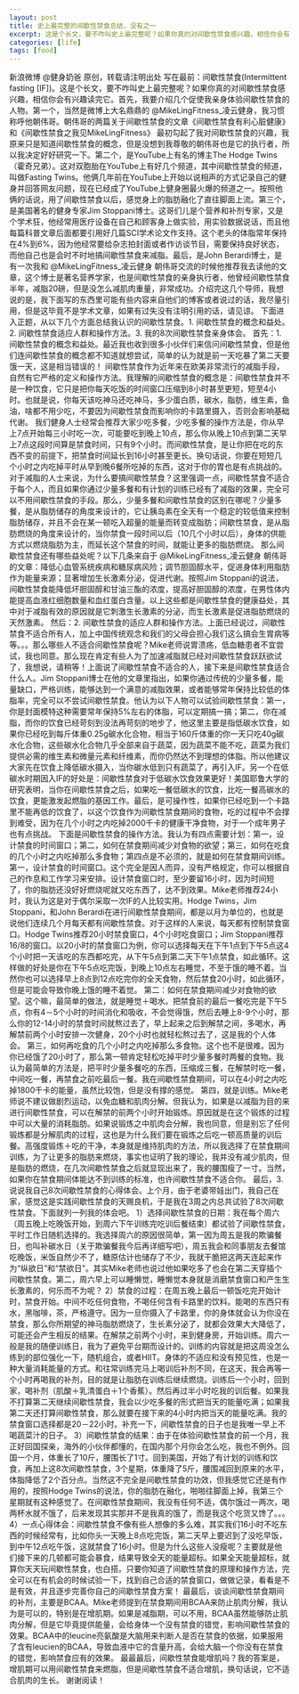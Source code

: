 ```yaml
---
layout: post
title: 史上最完整的间歇性禁食总结，没有之一
excerpt: 这是个长文，要不咋叫史上最完整呢？如果你真的对间歇性禁食感兴趣，相信你会有兴趣读完它。首先，我要介绍几个促使我亲身体验间歇性禁食的人物。
categories: [life]
tags: [food]
---
```


新浪微博 @健身奶爸 原创，转载请注明出处
写在最前：间歇性禁食(Intermittent fasting [IF])。这是个长文，要不咋叫史上最完整呢？如果你真的对间歇性禁食感兴趣，相信你会有兴趣读完它。首先，我要介绍几个促使我亲身体验间歇性禁食的人物。第一个，当然是微博上大名鼎鼎的 @MikeLingFitness_凌云健身，我习惯称呼他朝伟哥。朝伟哥的两篇关于间歇性禁食的文章《间歇性禁食有利心脏健康》 和《间歇性禁食之我见MikeLingFitness》 最初勾起了我对间歇性禁食的兴趣，我原来只是知道间歇性禁食的概念，但是没想到我尊敬的朝伟哥也是它的执行者，所以我决定好好研究一下。第二个，是YouTube上有名的博主The Hodge Twins （霍奇兄弟）。这对双胞胎在YouTube上有好几个频道，其中间歇性禁食的频道，叫做Fasting Twins。他俩几年前在YouTube上开始以说相声的方式记录自己的健身并回答网友问题，现在已经成了YouTube上健身圈最火爆的频道之一。按照他俩的话说，用了间歇性禁食以后，感觉身上的脂肪融化了直往脚面上流。第三个，是美国著名的健身专家Jim Stoppani博士。这哥们儿是个营养和补剂专家，又是个学术狂，他经常用医疗设备在自己和顾客身上做实验，用实验数据说话，而且他每篇科普文章后面都要引用好几篇SCI学术论文作支持。这个老头的体脂常年保持在4%到6%，因为他经常要给杂志拍封面或者作访谈节目，需要保持良好状态，而他自己也是会时不时地搞间歇性禁食来减脂。最后，是John Berardi博士，是有一次我和 @MikeLingFitness_凌云健身 朝伟哥交流的时候他推荐我去读他的文章，这个博士是著名营养学家，也是间歇性禁食的亲身执行者，他曾经间歇性禁食半年，减脂20磅，但是没怎么减肌肉重量，非常成功。介绍完这几个导师，我想说的是，我下面写的东西里可能有些内容来自他们的博客或者说过的话，我尽量引用，但是这毕竟不是学术文章，如果有过失没有注明引用的话，请见谅。
下面进入正题，从以下几个方面总结我认识的间歇性禁食。1. 间歇性禁食的概念和益处。2. 间歇性禁食适应人群和操作方法。3. 我的8次间歇性禁食亲身体会。
首先：1. 间歇性禁食的概念和益处。最近我也收到很多小伙伴们来信问间歇性禁食，但是他们连间歇性禁食的概念都不知道就想尝试，简单的认为就是前一天吃暴了第二天要饿一天，这是相当错误的！
间歇性禁食作为近年来在欧美非常流行的减脂手段，自然有它严格的定义和操作方法。我理解的间歇性禁食的概念是：间歇性禁食并不是一种饮食，它只是把你每天吃饭的时间窗口压缩到8小时甚至更短，短至4小时。也就是说，你每天该吃神马还吃神马，多少蛋白质，碳水，脂肪，维生素，鱼油，啥都不用少吃，不要因为间歇性禁食而影响你的卡路里摄入，否则会影响基础代谢。
我们健身人士经常会推荐大家少吃多餐，少吃多餐的操作方法是，你从早上7点开始每三小时吃一次，可能要吃到晚上10点，那么你从晚上10点到第二天早上7点这段时间算是禁食时间，只有9个小时。而间歇性禁食，是让你把在吃的东西不变的前提下，把禁食时间延长到16小时甚至更长。换句话说，你要在短短几个小时之内吃掉平时从早到晚6餐所吃掉的东西，这对于你的胃也是有点挑战的。对于减脂的人士来说，为什么要搞间歇性禁食？这里强调一点，间歇性禁食不适合于每个人，而且如果你通过少量多餐和有计划的训练已经有了减脂的效果，完全可以不用间歇性禁食的手段。那么，少量多餐和间歇性禁食的区别在哪呢？少量多餐，是从脂肪储存的角度来设计的，它让胰岛素在全天有一个稳定的较低值来控制脂肪储存，并且不会在某一顿吃入超量的能量而转变成脂肪；间歇性禁食，是从脂肪燃烧的角度来设计的，当你禁食一段时间以后（10几个小时以后），身体的供能方式以燃烧脂肪为主，而延长这个禁食的时间，就能让更多的脂肪燃烧。
那么间歇性禁食还有哪些益处呢？以下几条来自于 @MikeLingFitness_凌云健身 朝伟哥的文章：降低心血管系统疾病和糖尿病风险；调节胆固醇水平，促进身体利用脂肪作为能量来源；显著增加生长激素分泌，促进代谢。按照Jim Stoppani的说法，间歇性禁食能降低坏胆固醇和甘油三酯的浓度，提高好胆固醇的浓度，在男性体内能提高血液红细胞数量和血红蛋白含量。以上这些都是间歇性禁食的健康益处，其中对于减脂有效的原因就是它刺激生长激素的分泌，而生长激素是促进脂肪燃烧的天然激素。
然后：2. 间歇性禁食的适应人群和操作方法。上面已经说过，间歇性禁食不适合所有人，加上中国传统观念和我们的父母会担心我们这么搞会生胃病等等。。。那么哪些人不适合间歇性禁食呢？Mike老师说胃溃疡，低血糖患者不宜尝试，我也同意。那么现在肯定有些人为了加速减脂就已经对间歇性禁食跃跃欲试了，我想说，请稍等！上面说了间歇性禁食不适合的人，接下来是间歇性禁食适合什么人。Jim Stoppani博士在他的文章里指出，如果你通过传统的少量多餐，能量缺口，严格训练，能够达到一个满意的减脂效果，或者能够常年保持比较低的体脂率，完全可以不尝试间歇性禁食。他认为以下人物可以试验间歇性禁食：第一，你是封面模特这种需要常年保持5%左右的体脂，可以定期搞一搞；第二，你在减脂，而你的饮食已经苛刻到没法再苛刻的地步了，他这里主要是指低碳水饮食，如果你已经吃到每斤体重0.25g碳水化合物，相当于160斤体重的你一天只吃40g碳水化合物，这些碳水化合物几乎全部来自于蔬菜，因为蔬菜不能不吃，蔬菜为我们提供必需的维生素和微量元素和纤维素，而你仍然达不到理想的体脂。所以他建议大家先在饮食上降低碳水摄入，当你碳水低到只有蔬菜了，再引入IF。另一个在低碳水时期因入IF的好处是：间歇性禁食对于低碳水饮食效果更好！美国耶鲁大学的研究表明，当你在间歇性禁食之后，如果吃一餐低碳水的饮食，比吃一餐高碳水的饮食，更能激发起燃脂的基因工作。最后，是可操作性，如果你已经吃到一个卡路里不能再低的饮食了，以这个饮食作为间歇性禁食期间的食物，吃的过程中不会撑到难受，因为在几个小时之内吃掉2000千卡的健康干净食物，对于一个成年男子也有点挑战。
下面是间歇性禁食的操作方法。我认为有四点需要计划：第一，设计禁食的时间窗口；第二，如何在禁食期间减少对食物的欲望；第三，如何在吃食的几个小时之内吃掉那么多食物；第四点是不必须的，就是如何在禁食期间训练。
第一，设计禁食的时间窗口。这个完全是因人而异，没有严格规定，你可以根据自己的作息和工作学习来安排。设计禁食窗口时，至少要留16小时，因为时间短了，你的脂肪还没好好燃烧呢就又吃东西了，达不到效果。Mike老师推荐24小时，我认为这是对于偶尔采取一次IF的人比较实用。Hodge Twins，Jim Stoppani，和John Berardi在进行间歇性禁食期间，都是以月为单位的，也就是说他们连续几个月每天都有间歇性禁食。对于这样的人来说，每天都有控制禁食窗口。Hodge Twins推荐20小时禁食窗口，4个小时吃食窗口；Jim Stoppani推荐16/8的窗口。以20小时的禁食窗口为例，你可以选择每天在下午1点到下午5点这4个小时把一天该吃的东西都吃完，从下午5点到第二天下午1点禁食，如此循环。这样做的好处是你在下午5点吃完饭，到晚上10点左右睡觉，不至于饿的睡不着。当然你也可以选择早上8点到12点吃完你的全天食物，然后禁食20小时，如此循环，但是可能会导致你晚上饿的睡不着觉。
第二：如何在禁食期间减少对食物的欲望。这个嘛，最简单的做法，就是睡觉＋喝水。把禁食前的最后一餐吃完是下午5点，你有4－5个小时的时间消化和吸收，不会觉得饿，然后去睡上8-9个小时，那么你的12-14小时的禁食时间就熬过去了，早上起来之后到解禁之间，多喝水，再解禁前两个小时安排一次健身，20个小时也就轻松熬过去了，这是我的个人体会。
第三，如何再吃食的几个小时之内吃掉那么多食物。这个也不是很难。因为你已经饿了20小时了，那么第一顿肯定轻松吃掉平时少量多餐时两餐的食物。我认为最简单的方法是，把平时少量多餐吃的东西，压缩成三餐，在解禁时吃一餐，中间吃一餐，再禁食之前吃最后一餐。我在间歇性禁食期间，可以在4小时之内吃掉1800千卡的能量，虽然比较饱，但是没有撑的感觉。
第四，就是训练。Mike老师说不建议做剧烈运动，以免血糖和肌肉分解。但我认为，如果是以减脂为目的来进行间歇性禁食，可以在解禁的前两个小时开始锻炼。原因就是在这个锻炼的过程中可以大量的消耗脂肪。如果说锻炼之中肌肉会分解，我也同意，但是别忘了任何锻炼都是分解肌肉的过程，这也是为什么我们要在锻炼之后吃一顿高质量的训后餐。高强度锻炼＋吃的干净，本身就是维持肌肉的方法，所以我选择了在禁食期间训练，为了让更多的脂肪来燃烧，事实也证明了我的理论，我并没有减少肌肉，但是脂肪的燃烧，在几次间歇性禁食之后就显现出来了，我的腰围瘦了一寸。当然，如果你在禁食期间体能达不到训练的标准，也许间歇性禁食不适合你。
最后，3. 说说我自己8次间歇性禁食的心得体会。上个月，由于老婆带娃出门，我自己在家，感觉这是实践间歇性禁食的天赐良机，于是我在3周之内总共试验了8次间歇性禁食。下面就列一列我的体会吧。
1）选择间歇性禁食的日期：我在每个周六（周五晚上吃晚饭开始，到周六下午训练完吃训后餐结束）都试验了间歇性禁食，平时工作日随机选择的。我选择周六的原因很简单，第一因为周五是我的欺骗餐日，也叫补碳水日（关于欺骗餐我今后再详细写吧），周五我会和同事朋友去餐馆吃晚饭，米饭自然少不了，糖原估计也储存了不少，我就干脆把这两天连起来作为“纵欲日”和“禁欲日”。其实Mike老师也说过他如果吃多了也会在第二天穿插个间歇性禁食。第二，周六早上可以睡懒觉，睡懒觉本身就是消磨禁食窗口和产生生长激素的，何乐而不为呢？
2）禁食的过程：在周五晚上最后一顿饭吃完开始计时，禁食开始。中间不吃任何食物，不喝任何含有卡路里的饮料。能喝的东西只有水，黑咖啡，茶，严格遵守。因为一旦你摄入了卡路里，你的身体就会认为你没在禁食，那么你所期望的神马脂肪燃烧了，生长素分泌了，就都会效果大大降低了，可能还会产生相反的结果。在解禁之前两个小时，来到健身房，开始训练。周六一般是我的随便训练日，我为了避免平台期而设计的。训练的内容就是把这周没怎么练到的部位强化一下，随机组合，或者HIIT。身体的不适应和没有预见性，也是一种大量消耗能量的方式。和往常训练完马上喝训后补剂不同，在这天，我会再等一个小时再喝我的补剂，目的就是让脂肪在训练后继续燃烧。训练后一个小时，回到家，喝补剂（肌酸＋乳清蛋白＋1个香蕉）。然后再过半小时吃我的训后餐。如果我不打算第二天继续间歇性禁食，我会以少吃多餐的形式把当天的能量吃满；如果我第二天还打算间歇性禁食，那么就要在接下来的4小时内把当天的能量吃满。我的禁食窗口选择都是20－22小时。补充一下，间歇性禁食的日子也是我唯一早上不喝蔬菜汁的日子。
3）间歇性禁食的结果：由于在体验间歇性禁食的前一个月，我正好回国探亲，海外的小伙伴都懂的，在国内那个月你会怎么吃，我也不例外。回国一个月，体重长了10斤，腰围长了1寸。回到美国，开始了有计划的训练和饮食，再加上这8次间歇性禁食，3个星期，体重降了5斤，腰围减回到原来的水平，体脂降低了2个百分点。当然这不完全是间歇性禁食的功效，但我感觉它还是有作用的，按照Hodge Twins的说法，你的脂肪在融化，啪啪往脚面上掉，我第三个星期就有这种感觉了。在间歇性禁食期间，我没有任何不适，偶尔饿过一两次，喝两杯水就不饿了，后来发现其实那并不是我真的饿了，而是我这个吃货又馋了。。。
4）一点心得体会：间歇性禁食不像有些人想像的多么难，其实我们16小时不吃东西的时候经常有，比如你头一天晚上8点吃完饭，第二天早上要迟到了没吃早饭，到中午12点吃午饭，这就禁食了16小时。但是为什么这些人没瘦呢？主要就是他们接下来的几顿都可能会暴食，结果导致全天的能量超标。如果全天能量超标，就算你天天玩间歇性禁食，也白搭。只要你知道了间歇性禁食的原理和操作方法，完全可以在有机会的时候试验一下，找到自己合适的禁食窗口，做做记录，看看是不是有效，并且逐步完善你自己的间歇性禁食方案！
最最后，谈谈间歇性禁食期间的补剂，主要是BCAA。Mike老师提到在禁食期间用BCAA来防止肌肉分解，我认为是可以的，特别是在增肌期。如果是减脂期，可以不用，BCAA虽然能够防止肌肉分解，但是它毕竟提供能量，会给身体一个没有禁食的错觉，影响间歇性禁食的效果。BCAA中的leucine亮氨酸是大脑用来判断人是否在禁食的依据，如果服用了含有leucien的BCAA，导致血液中它的含量升高，会给大脑一个你没有在禁食的错觉，影响禁食应有的效果。
最最最后，间歇性禁食能增肌吗？我的答案是，增肌期可以用间歇性禁食来燃脂，但是间歇性禁食不适合增肌，换句话说，它不适合肌肉的生长。
谢谢阅读！
